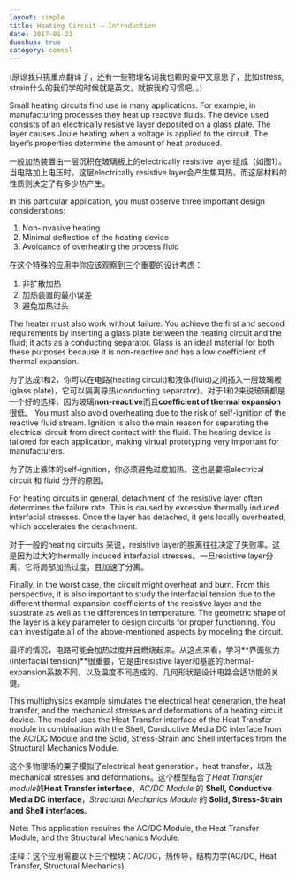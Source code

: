 ```yaml
---
layout: simple
title: Heating Circuit — Introduction
date: 2017-01-21
duoshuo: true
category: comsol
---
```


(原谅我只挑重点翻译了，还有一些物理名词我也赖的查中文意思了，比如stress, strain什么的我们学的时候就是英文，就按我的习惯吧。。)

Small heating circuits find use in many applications. For example, in manufacturing processes they heat up reactive fluids. The device used consists of an electrically resistive layer deposited on a glass plate. The layer causes Joule heating when a voltage is applied to the circuit. The layer’s properties determine the amount of heat produced.

一般加热装置由一层沉积在玻璃板上的electrically resistive layer组成（如图1）。当电路加上电压时，这层electrically resistive layer会产生焦耳热。而这层材料的性质则决定了有多少热产生。


In this particular application, you must observe three important design considerations: 
1. Non-invasive heating
2. Minimal deflection of the heating device 
3. Avoidance of overheating the process fluid   


在这个特殊的应用中你应该观察到三个重要的设计考虑：
1. 非扩散加热
2. 加热装置的最小误差
3. 避免加热过头


The heater must also work without failure. You achieve the first and second requirements by inserting a glass plate between the heating circuit and the fluid; it acts as a conducting separator. Glass is an ideal material for both these purposes because it is non-reactive and has a low coefficient of thermal expansion.

为了达成1和2，你可以在电路(heating circuit)和液体(fluid)之间插入一层玻璃板(glass plate)，它可以隔离导热(conducting separator)。对于1和2来说玻璃都是一个好的选择，因为玻璃**non-reactive**而且**coefficient of thermal expansion**很低。
You must also avoid overheating due to the risk of self-ignition of the reactive fluid stream. Ignition is also the main reason for separating the electrical circuit from direct contact with the fluid. The heating device is tailored for each application, making virtual prototyping very important for manufacturers. 

为了防止液体的self-ignition，你必须避免过度加热。这也是要把electrical circuit 和 fluid 分开的原因。

  
For heating circuits in general, detachment of the resistive layer often determines the failure rate. This is caused by excessive thermally induced interfacial stresses. Once the layer has detached, it gets locally overheated, which accelerates the detachment.  

对于一般的heating circuits 来说，resistive layer的脱离往往决定了失败率。这是因为过大的thermally induced interfacial stresses。一旦resistive layer分离，它将局部加热过度，且加速了分离。

Finally, in the worst case, the circuit might overheat and burn. From this perspective, it is also important to study the interfacial tension due to the different thermal-expansion coefficients of the resistive layer and the substrate as well as the differences in temperature. The geometric shape of the layer is a key parameter to design circuits for proper functioning. You can investigate all of the above-mentioned aspects by modeling the circuit. 

最坏的情况，电路可能会加热过度并且燃烧起来。从这点来看，学习**界面张力(interfacial tension)**很重要，它是由resistive layer和基底的thermal-expansion系数不同，以及温度不同造成的。几何形状是设计电路合适功能的关键。


This multiphysics example simulates the electrical heat generation, the heat transfer, and the mechanical stresses and deformations of a heating circuit device. The model uses the Heat Transfer interface of the Heat Transfer module in combination with the Shell, Conductive Media DC interface from the AC/DC Module and the Solid, Stress-Strain and Shell interfaces from the Structural Mechanics Module.

这个多物理场的栗子模拟了electrical heat generation，heat transfer，以及mechanical stresses and deformations。这个模型结合了*Heat Transfer module*的**Heat Transfer interface**，*AC/DC Module* 的 **Shell, Conductive Media DC interface**，*Structural Mechanics Module* 的 **Solid, Stress-Strain and Shell interfaces**。

Note: This application requires the AC/DC Module, the Heat Transfer Module, and the Structural Mechanics Module. 

注释：这个应用需要以下三个模块：AC/DC，热传导，结构力学(AC/DC, Heat Transfer, Structural Mechanics).